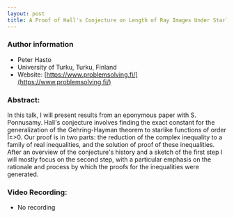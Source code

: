 ```yaml
---
layout: post
title: A Proof of Hall's Conjecture on Length of Ray Images Under Starlike Mappings of Order alpha
---
```


### Author information
* Peter Hasto
* University of Turku, Turku, Finland
* Website: [https://www.problemsolving.fi/](https://www.problemsolving.fi/)

### Abstract:

In this talk, I will present results from an eponymous paper with S. Ponnusamy. Hall's conjecture involves finding the exact constant for the generalization of the Gehring-Hayman theorem to starlike functions of order Î±>0. Our proof is in two parts: the reduction of the complex inequality to a family of real inequalities, and the solution of proof of these inequalities. After an overview of the conjecture's history and a sketch of the first step I will mostly focus on the second step, with a particular emphasis on the rationale and process by which the proofs for the inequalities were generated.

### Video Recording:

* No recording

